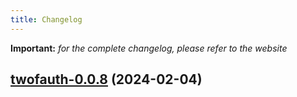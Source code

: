 ```yaml
---
title: Changelog
---
```


**Important:**
*for the complete changelog, please refer to the website*



## [twofauth-0.0.8](https://github.com/truecharts/charts/compare/twofauth-0.0.7...twofauth-0.0.8) (2024-02-04)